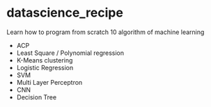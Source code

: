 # datascience_recipe
Learn how to program from scratch 10 algorithm of machine learning
* ACP
* Least Square / Polynomial regression
* K-Means clustering
* Logistic Regression
* SVM
* Multi Layer Perceptron
* CNN
* Decision Tree
